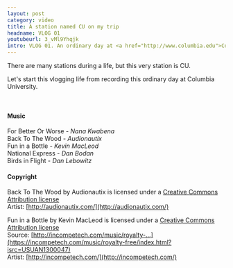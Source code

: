 ```yaml
---
layout: post
category: video
title: A station named CU on my trip
headname: VLOG 01
youtubeurl: 3_vMl9Yhqjk
intro: VLOG 01. An ordinary day at <a href="http://www.columbia.edu">Columbia University</a>.
---
```


There are many stations during a life, but this very station is CU.

Let's start this vlogging life from recording this ordinary day at Columbia University.

&nbsp; 

#### Music
For Better Or Worse - *Nana Kwabena*   
Back To The Wood - *Audionautix*   
Fun in a Bottle - *Kevin MacLeod*   
National Express - *Dan Bodan*   
Birds in Flight - *Dan Lebowitz*   


#### Copyright
Back To The Wood by Audionautix is licensed under a [Creative Commons Attribution license](https://creativecommons.org/licenses/by/4.0/)   
Artist: [http://audionautix.com/](http://audionautix.com/)

Fun in a Bottle by Kevin MacLeod is licensed under a [Creative Commons Attribution license](https://creativecommons.org/licenses/by/4.0/)   
Source: [http://incompetech.com/music/royalty-...](https://incompetech.com/music/royalty-free/index.html?isrc=USUAN1300047)   
Artist: [http://incompetech.com/](http://incompetech.com/)